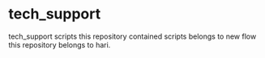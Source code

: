 # tech_support
tech_support scripts
this repository contained scripts belongs to new flow
this repository belongs to hari.